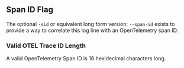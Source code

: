 ## Span ID Flag

The optional `-sid` or equivalent long form version: `--span-id` exists to provide a way to correlate this log line with an OpenTelemetry span ID.

### Valid OTEL Trace ID Length

A valid OpenTelemetry Span ID is 16 hexidecimal characters long.